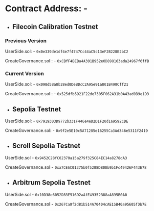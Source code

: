 # Contract Address: - 

- ## Filecoin Calibration Testnet

### Previous Version

UserSide.sol: - ```0x0e339de1df4e7f4747Cc44aC5c13eF2B228E2bC2```

CreateGovernance.sol : - ```0xCBfF4BEBa4A391B952e0D898163ada24967f6ffB```

### Current Version

UserSide.sol: - ```0x098d5Ba8b28ed0DeBDcC2A95e91a801B490Cff21```

CreateGovernance.sol : - ```0x525dfb5921F22de7305F062A31b0A43ad0B9e1D3```

- ## Sepolia Testnet

UserSide.sol: - ```0x7919303D9772b331F446e4eD2D1F20d1a9592CDE```

CreateGovernance.sol: - ```0x9f2e5E10c5A71285e16255Ca3Ad346e5311f2419```


- ## Scroll Sepolia Testnet 

UserSide.sol - ```0x9452C28fC02370a15a279f325C84EC14a8278dA3```

CreateGovernance.sol - ```0xa7CE6C01375b0f5208DB08b9b1Fc49426F443E78```

- ## Arbitrum Sepolia Testnet

UserSide.sol - ```0x10D38e6052D83E51692aAfE49352388aA895B0A0```

CreateGovernance.sol - ```0x267Ca0f2d81b514A70404cAE1bB40a95605fDb7E```







